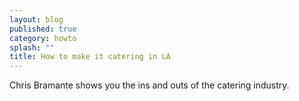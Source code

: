 ```yaml
---
layout: blog
published: true
category: howto
splash: ""
title: How to make it catering in LA
---
```


Chris Bramante shows you the ins and outs of the catering industry.